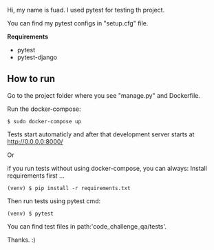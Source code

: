 Hi, my name is fuad. 
I used pytest for testing th project.

You can find my pytest configs in "setup.cfg" file.


**Requirements**

* pytest
* pytest-django


## How to run

Go to the project folder where you see "manage.py" and Dockerfile.

Run the docker-compose:

    $ sudo docker-compose up 

Tests start automaticly and after that development server starts at  http://0.0.0.0:8000/



Or

if you run tests without using docker-compose, you can always:
Install requirements first ...

    (venv) $ pip install -r requirements.txt

Then run tests using pytest cmd:

	(venv) $ pytest
	
	
You can find test files in path:'code_challenge_qa/tests'.


Thanks.   :)
